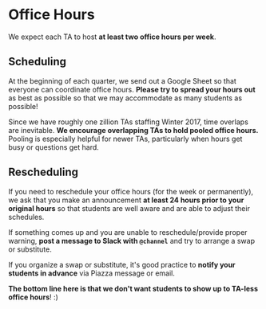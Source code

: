 # Office Hours

We expect each TA to host **at least two office hours per week**.

## Scheduling

At the beginning of each quarter, we send out a Google Sheet so that everyone can coordinate office hours. **Please try to spread your hours out** as best as possible so that we may accommodate as many students as possible! 

Since we have roughly one zillion TAs staffing Winter 2017, time overlaps are inevitable. **We encourage overlapping TAs to hold pooled office hours.** Pooling is especially helpful for newer TAs, particularly when hours get busy or questions get hard.

## Rescheduling

If you need to reschedule your office hours (for the week or permanently), we ask that you make an announcement **at least 24 hours prior to your original hours** so that students are well aware and are able to adjust their schedules.

If something comes up and you are unable to reschedule/provide proper warning, **post a message to Slack with `@channel`** and try to arrange a swap or substitute.

If you organize a swap or substitute, it's good practice to **notify your students in advance** via Piazza message or email.

**The bottom line here is that we don't want students to show up to TA-less office hours**! :)
